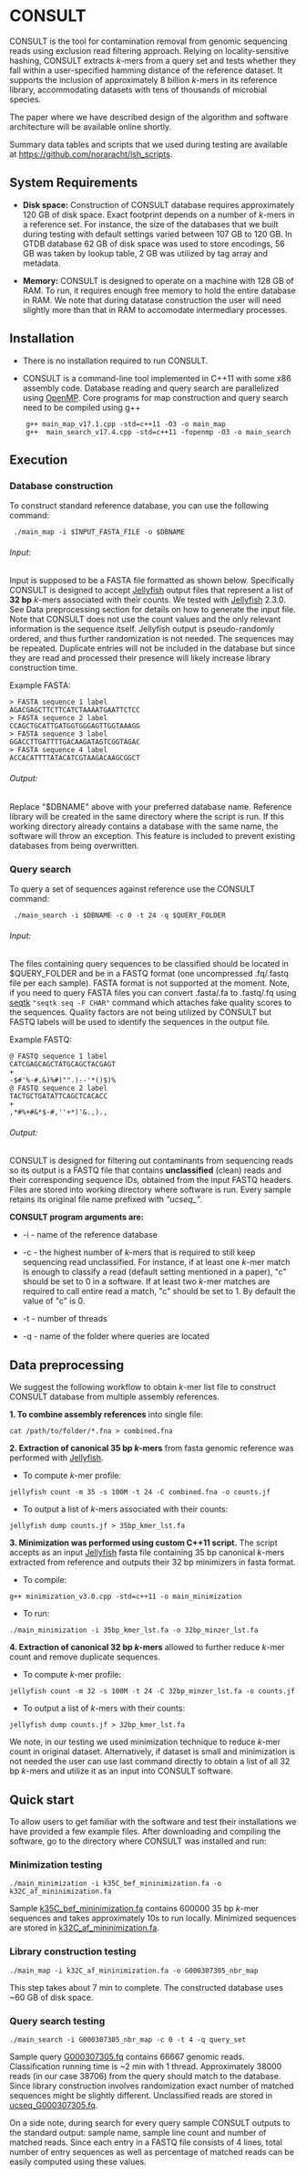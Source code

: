 # CONSULT
<!-- Accurate contamination removal using locality-sensitive hashing-->

CONSULT is the tool for contamination removal from genomic sequencing reads using exclusion read filtering approach. Relying on locality-sensitive hashing, CONSULT extracts *k*-mers from a query set and tests whether they fall within a user-specified hamming distance of the reference dataset. It supports the inclusion of approximately 8 billion *k*-mers in its reference library, accommodating datasets with tens of thousands of microbial species.

The paper where we have described design of the algorithm and software architecture will be available online shortly. <!-- (open access): -->
<!--  - [paper reference and doi][1] -->

Summary data tables and scripts that we used during testing are available at https://github.com/noraracht/lsh_scripts.
 <!--  - Raw data are deposited in -->


System Requirements
------------

- **Disk space:** Construction of CONSULT database requires approximately 120 GB of disk space. Exact footprint depends on a number of *k*-mers in a reference set. For instance, the size of the databases that we built during testing with default settings varied between 107 GB to 120 GB. In GTDB database 62 GB of disk space was used to store encodings, 56 GB was taken by lookup table, 2 GB was utilized by tag array and metadata. 

- **Memory:** CONSULT is designed to operate on a machine with 128 GB of RAM. To run, it requires enough free memory to hold the entire database in RAM. We note that during datatase construction the user will need slightly more than that in RAM to accomodate intermediary processes.

 
Installation
------------
<!-- may be add download links at some point -->
- There is no installation required to run CONSULT.

- CONSULT is a command-line tool implemented in C++11 with some x86 assembly code. Database reading and query search are parallelized using [OpenMP](https://www.openmp.org). Core programs for map construction and query search need to be compiled using g++ 
```
    g++ main_map_v17.1.cpp -std=c++11 -O3 -o main_map
    g++  main_search_v17.4.cpp -std=c++11 -fopenmp -O3 -o main_search
```    

Execution
------------

<!--Change to the CONSULT working directory and run the scripts below. -->
 ### Database construction
To construct standard reference database, you can use the following command:
```
 ./main_map -i $INPUT_FASTA_FILE -o $DBNAME
```  
###### Input:
Input is supposed to be a FASTA file formatted as shown below. Specifically CONSULT is designed to accept [Jellyfish](http://www.genome.umd.edu/jellyfish.html) output files that represent a list of **32 bp** *k*-mers associated with their counts. We tested with [Jellyfish](http://www.genome.umd.edu/jellyfish.html) 2.3.0. See Data preprocessing section for details on how to generate the input file.  Note that CONSULT does not use the count values and the only relevant information is the sequence itself. Jellyfish output is pseudo-randomly ordered, and thus further randomization is not needed. The sequences may be repeated. Duplicate entries will not be included in the database but since they are read and processed their presence will likely increase library construction time.

Example FASTA:
```
> FASTA sequence 1 label
AGACGAGCTTCTTCATCTAAAATGAATTCTCC
> FASTA sequence 2 label
CCAGCTGCATTGATGGTGGGAGTTGGTAAAGG
> FASTA sequence 3 label
GGACCTTGATTTTGACAAGATAGTCGGTAGAC
> FASTA sequence 4 label
ACCACATTTTATACATCGTAAGACAAGCGGCT
```

###### Output: 
Replace "$DBNAME" above with your preferred database name. Reference library will be created in the same directory where the script is run. If this working directory already contains a database with the same name, the software will throw an exception. This feature is included to prevent existing databases from being overwritten.

 ### Query search
To query a set of sequences against reference use the CONSULT command:
```
 ./main_search -i $DBNAME -c 0 -t 24 -q $QUERY_FOLDER
``` 
###### Input: 
The files containing query sequences to be classified should be located in $QUERY_FOLDER and be in a FASTQ format (one uncompressed .fq/.fastq file per each sample). FASTA format is not supported at the moment. Note, if you need to query FASTA files you can convert .fasta/.fa to .fastq/.fq using [seqtk](https://github.com/lh3/seqtk) ```"seqtk seq -F CHAR"``` command which attaches fake quality scores to the sequences. Quality factors are not being utilized by CONSULT but FASTQ labels will be used to identify the sequences in the output file.

Example FASTQ:
```
@ FASTQ sequence 1 label
CATCGAGCAGCTATGCAGCTACGAGT
+
-$#'%-#.&)%#)"".)--'*()$)%
@ FASTQ sequence 2 label
TACTGCTGATATTCAGCTCACACC
+
,*#%+#&*$-#,''+*)'&.,).,
```

###### Output: 
CONSULT is designed for filtering out contaminants from sequencing reads so its output is a FASTQ file that contains **unclassified** (clean) reads and their corresponding sequence IDs, obtained from the input FASTQ headers. Files are stored into working directory where software is run. Every sample retains its original file name prefixed with *"ucseq_"*. 
<!--Log output is sent to standard output by default. -->

**CONSULT program arguments are:**

- -i - name of the reference database

- -c - the highest number of *k*-mers that is required to still keep sequencing read unclassified. For instance, if at least one *k*-mer match is enough to classify a read (default setting mentioned in a paper), "c" should be set to 0 in a software.  If at least two *k*-mer matches are required to call entire read a match, "c" should be set to 1. By default the value of "c" is 0.

- -t - number of threads

- -q - name of the folder where queries are located


Data preprocessing
------------

We suggest the following workflow to obtain *k*-mer list file to construct CONSULT database from multiple assembly references.

**1. To combine assembly references** into single file:
```
cat /path/to/folder/*.fna > combined.fna
```


**2. Extraction of canonical 35 bp *k*-mers** from fasta genomic reference was performed with [Jellyfish](http://www.genome.umd.edu/jellyfish.html). 
 - To compute *k*-mer profile:
```
jellyfish count -m 35 -s 100M -t 24 -C combined.fna -o counts.jf
```
 - To output a list of *k*-mers associated with their counts:
 ```
jellyfish dump counts.jf > 35bp_kmer_lst.fa
```

**3. Minimization was performed using custom C++11 script.**  The script accepts as an input [Jellyfish](http://www.genome.umd.edu/jellyfish.html) fasta file containing 35 bp canonical *k*-mers extracted from reference and outputs their 32 bp minimizers in fasta format. 
- To compile:
```
g++ minimization_v3.0.cpp -std=c++11 -o main_minimization
```
- To run:
```
./main_minimization -i 35bp_kmer_lst.fa -o 32bp_minzer_lst.fa
```

**4. Extraction of canonical 32 bp *k*-mers** allowed to further reduce *k*-mer count and remove duplicate sequences. 
- To compute *k*-mer profile:
```
jellyfish count -m 32 -s 100M -t 24 -C 32bp_minzer_lst.fa -o counts.jf
```
- To output a list of *k*-mers with their counts:
``` 
jellyfish dump counts.jf > 32bp_kmer_lst.fa
```
 
We note, in our testing we used minimization technique to reduce *k*-mer count in original dataset. Alternatively, if dataset is small and minimization is not needed the user can use last command directly to obtain a list of all 32 bp *k*-mers and utilize it as an input into CONSULT software.


Quick start
------------
To allow users to get familiar with the software and test their installations we have provided a few example files. After downloading and compiling the software, go to the directory where CONSULT was installed and run:

### Minimization testing
```
./main_minimization -i k35C_bef_mininimization.fa -o k32C_af_mininimization.fa
```
Sample [k35C_bef_mininimization.fa](https://github.com/noraracht/CONSULT/blob/main/k35C_bef_mininimization.fa) contains 600000 35 bp *k*-mer sequences and takes approximately 10s to run locally. Minimized sequences are stored in [k32C_af_mininimization.fa](https://github.com/noraracht/CONSULT/blob/main/k32C_af_mininimization.fa).

### Library construction testing
```
./main_map -i k32C_af_mininimization.fa -o G000307305_nbr_map
```
This step takes about 7 min to complete. The constructed database uses ~60 GB of disk space.

### Query search testing
```
./main_search -i G000307305_nbr_map -c 0 -t 4 -q query_set
```
Sample query [G000307305.fq](https://github.com/noraracht/CONSULT/blob/main/query_set/G000307305.fq) contains 66667 genomic reads. Classification running time is ~2 min with 1 thread. Approximately 38000 reads (in our case 38706) from the query should match to the database. Since library construction involves randomization exact number of matched sequences might be slightly different. Unclassified reads are stored in [ucseq_G000307305.fq](https://github.com/noraracht/CONSULT/blob/main/ucseq_G000307305.fq).

On a side note, during search for every query sample CONSULT outputs to the standard output: sample name, sample line count and number of matched reads. Since each entry in a FASTQ file consists of 4 lines, total number of entry sequences as well as percentage of matched reads can be easily computed using these values.


 <!--We have tested CONSULT only on Linux and MAC. To report issues please use-->

